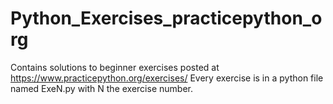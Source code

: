 # Python_Exercises_practicepython_org
Contains solutions to beginner exercises posted at https://www.practicepython.org/exercises/
Every exercise is in a python file named ExeN.py with N the exercise number.

